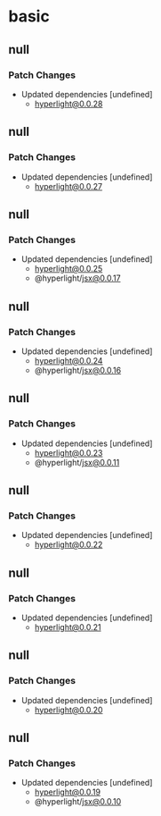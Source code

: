 # basic

## null

### Patch Changes

- Updated dependencies [undefined]
  - hyperlight@0.0.28

## null

### Patch Changes

- Updated dependencies [undefined]
  - hyperlight@0.0.27

## null

### Patch Changes

- Updated dependencies [undefined]
  - hyperlight@0.0.25
  - @hyperlight/jsx@0.0.17

## null

### Patch Changes

- Updated dependencies [undefined]
  - hyperlight@0.0.24
  - @hyperlight/jsx@0.0.16

## null

### Patch Changes

- Updated dependencies [undefined]
  - hyperlight@0.0.23
  - @hyperlight/jsx@0.0.11

## null

### Patch Changes

- Updated dependencies [undefined]
  - hyperlight@0.0.22

## null

### Patch Changes

- Updated dependencies [undefined]
  - hyperlight@0.0.21

## null

### Patch Changes

- Updated dependencies [undefined]
  - hyperlight@0.0.20

## null

### Patch Changes

- Updated dependencies [undefined]
  - hyperlight@0.0.19
  - @hyperlight/jsx@0.0.10
